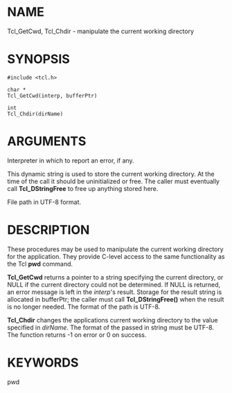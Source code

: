 # NAME

Tcl_GetCwd, Tcl_Chdir - manipulate the current working directory

# SYNOPSIS

    #include <tcl.h>

    char *
    Tcl_GetCwd(interp, bufferPtr)

    int
    Tcl_Chdir(dirName)

# ARGUMENTS

Interpreter in which to report an error, if any.

This dynamic string is used to store the current working directory. At
the time of the call it should be uninitialized or free. The caller must
eventually call **Tcl_DStringFree** to free up anything stored here.

File path in UTF-8 format.

# DESCRIPTION

These procedures may be used to manipulate the current working directory
for the application. They provide C-level access to the same
functionality as the Tcl **pwd** command.

**Tcl_GetCwd** returns a pointer to a string specifying the current
directory, or NULL if the current directory could not be determined. If
NULL is returned, an error message is left in the *interp*\'s result.
Storage for the result string is allocated in bufferPtr; the caller must
call **Tcl_DStringFree()** when the result is no longer needed. The
format of the path is UTF-8.

**Tcl_Chdir** changes the applications current working directory to the
value specified in *dirName*. The format of the passed in string must be
UTF-8. The function returns -1 on error or 0 on success.

# KEYWORDS

pwd
